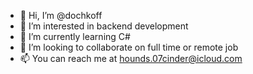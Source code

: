 - 👋 Hi, I’m @dochkoff
- 👀 I’m interested in backend development
- 🌱 I’m currently learning C#
- 💞️ I’m looking to collaborate on full time or remote job
- 📫 You can reach me at hounds.07cinder@icloud.com

<!---
dochkoff/dochkoff is a ✨ special ✨ repository because its `README.md` (this file) appears on your GitHub profile.
You can click the Preview link to take a look at your changes.
--->

